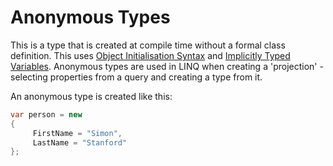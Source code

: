 # Anonymous Types

This is a type that is created at compile time without a formal class definition. This uses [Object Initialisation Syntax](Object%20Initialisation%20Syntax.md) and [Implicitly Typed Variables](Implicitly%20Typed%20Variables.md). Anonymous types are used in LINQ when creating a 'projection' - selecting properties from a query and creating a type from it.

An anonymous type is created like this:

```csharp
var person = new
{
     FirstName = "Simon",
     LastName = "Stanford"
};
```
<!--stackedit_data:
eyJoaXN0b3J5IjpbNzI3MzI3MzUxXX0=
-->
